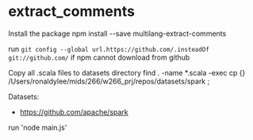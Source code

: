 # extract_comments

Install the package
npm install --save multilang-extract-comments

run `git config --global url.https://github.com/.insteadOf git://github.com/` if npm cannot download from github

Copy all .scala files to datasets directory
find . -name \*.scala -exec cp {} /Users/ronaldylee/mids/266/w266_prj/repos/datasets/spark \;

Datasets:
- https://github.com/apache/spark

run 'node main.js'
